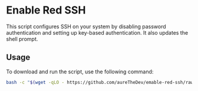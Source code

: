 # Enable Red SSH

This script configures SSH on your system by disabling password authentication and setting up key-based authentication. It also updates the shell prompt.

## Usage

To download and run the script, use the following command:

```sh
bash -c "$(wget -qLO - https://github.com/aureTheDev/emable-red-ssh/raw/main/enable-red-ssh.sh)"
